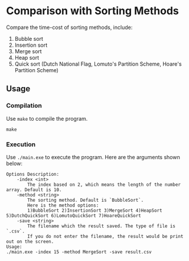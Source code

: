 # Comparison with Sorting Methods
Compare the time-cost of sorting methods, include:

1. Bubble sort
2. Insertion sort
3. Merge sort
4. Heap sort
5. Quick sort (Dutch National Flag, Lomuto's Partition Scheme, Hoare's Partition Scheme)


## Usage

### Compilation
Use `make` to compile the program.
```
make
```

### Execution
Use `./main.exe` to execute the program. Here are the arguments shown below:
```
Options Description:
    -index <int>
		The index based on 2, which means the length of the number array. Default is 10.
	-method <string>
		The sorting method. Default is `BubbleSort`.
		Here is the method options:
		1)BubbleSort 2)InsertionSort 3)MergeSort 4)HeapSort 5)DutchQuickSort 6)LomutoQuickSort 7)HoareQuickSort
	-save <string>
		The filename which the result saved. The type of file is `.csv`.
		If you do not enter the filename, the result would be print out on the screen.
Usage:
./main.exe -index 15 -method MergeSort -save result.csv
```
